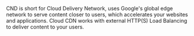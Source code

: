 CND is short for Cloud Delivery Network, uses Google's global 
edge network to serve content closer to users, which accelerates 
your websites and applications.
Cloud CDN works with external HTTP(S) Load Balancing to deliver content to your users.
